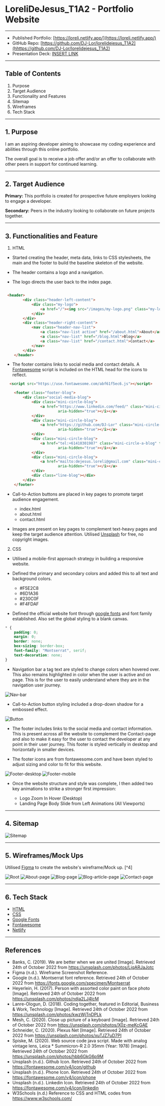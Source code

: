 # LoreliDeJesus_T1A2 - Portfolio Website #
___
* Published Portfolio: [https://loreli.netlify.app/](https://loreli.netlify.app/)
* GitHub Repo: [https://github.com/DJ-Lor/lorelidejesus_T1A2](hhttps://github.com/DJ-Lor/lorelidejesus_T1A2)
* Presentation Deck: [INSERT LINK](https://www.example.com)

___
## Table of Contents ##
1. Purpose
2. Target Audience
3. Functionality and Features
4. Sitemap
5. Wireframes
6. Tech Stack
___

## 1. Purpose ##

I am an aspiring developer aiming to showcase my coding experience and abilities through this online portfolio. 

The overall goal is to receive a job offer and/or an offer to collaborate with other peers in support for continued learning. 

___
## 2. Target Audience ##

**Primary:** This portfolio is created for prospective future employers looking to engage a developer. 

**Secondary:** Peers in the industry looking to collaborate on future projects together. 

___

## 3. Functionalities and Feature ##

1. HTML 

* Started creating the header, meta data, links to CSS stylesheets, the main and the footer to build the baseline skeleton of the website. 

* The header contains a logo and a navigation. 

* The logo directs the user back to the index page. 


```html

 <header>
        <div class="header-left-content">
            <div class="my-logo">
                <a href="/"><img src="/images/my-logo.png" class="my-logo" alt="my-logo"></a>
            </div>
        </div>
        <div class="header-right-content">
            <nav class="header-nav-list">
                <a class="nav-list active" href="/about.html">About</a>
                <a class="nav-list" href="/blog.html">Blog</a>
                <a class="nav-list" href="/contact.html">Contact</a>
            </nav>
        </div>
    </header>
````
* The footer contains links to social media and contact details. A [Fontawesome](https://fontawesome.com/) script is included on the HTML head for the icons to reflect.  

```html
  <script src="https://use.fontawesome.com/abf61f5ec6.js"></script>
```

```html
    <footer class="footer-blog">
        <div class="social-media-blog">
            <div class="mini-circle-blog">
                <a href="https://www.linkedin.com/feed/" class="mini-circle-a-blog" target="_blank"><i class="fa fa-linkedin"
                        aria-hidden="true"></i></a>
            </div>
            <div class="mini-circle-blog">
                <a href="https://github.com/DJ-Lor" class="mini-circle-a-blog" target="_blank"><i class="fa fa-github"
                        aria-hidden="true"></i></a>
            </div>
            <div class="mini-circle-blog">
                <a href="tel:+61410301987" class="mini-circle-a-blog" target="_blank"><i class="fa fa-phone"
                        aria-hidden="true"></i></a>
            </div>
            <div class="mini-circle-blog">
                <a href="mailto:dejesus.loreli@gmail.com" class="mini-circle-a-blog" target="_blank"><i class="fa fa-envelope"
                        aria-hidden="true"></i></a>
            </div>
            <div class="line-blog"></div>
        </div>
    </footer>
```

* Call-to-Action buttons are placed in key pages to promote target audience engagement. 
    * index.html
    * about.html
    * contact.html

* Images are present on key pages to complement text-heavy pages and keep the target audience attention. Utilised [Unsplash](https://unsplash.com/) for free, no copyright images. 

2. CSS

* Utilised a mobile-first approach strategy in building a responsive website. 

* Defined the primary and secondary colors and added this to all text and background colors. 
    * #F5E2C8
    * #6D1A36
    * #230C0F
    * #F4FDAF

* Defined the official website font through [google fonts](https://fonts.google.com/specimen/Montserrat) and font family established. Also set the global styling to a blank canvas. 

```css
* {
    padding: 0;
    margin: 0;
    border: none;
    box-sizing: border-box;
    font-family: "Montserrat", serif;
    text-decoration: none;
}
```
* Navigation bar a tag text are styled to change colors when hovered over. This also remains highlighted in color when the user is active and on page. This is for the user to easily understand where they are in the navigation user journey. 

![Nav-bar](/docs/nav-bar.png)

* Call-to-Action button styling included a drop-down shadow for a embossed effect. 

![Button](/docs/button-1.png)

* The footer includes links to the social media and contact information. This is present across all the website to complement the Contact-page and also to make it easy for the user to contact the developer at any point in their user journey. This footer is styled vertically in desktop and horizontally in smaller devices. 

* The footer icons are from fontawesome.com and have been styled to adjust sizing and color to fit for this website. 

![Footer-desktop](/docs/footer-desktop.png)
![Footer-mobile](/docs/footer-mobile.png)

* Once the website structure and style was complete, I then added two key animations to strike a stronger first impression:

    * Logo Zoom In Hover (Desktop)
    * Landing Page Body Slide from Left Animations (All Viewports)
___

## 4. Sitemap ##

![Sitemap](/docs/sitemap.png)

___

## 5. Wireframes/Mock Ups ##

Utilised [Figma](https://www.figma.com/) to create the website's wireframe/Mock up. [^4] 


![Root](/docs/wireframe-root.png)
![About-page](/docs/wireframe-about-page.png)
![Blog-page](/docs/wireframe-blog-page.png)
![Blog-article-page](/docs/wireframe-blog-article-page.png)
![Contact-page](/docs/wireframe-contact-page.png)

___

## 6. Tech Stack ##

* [HTML](https://www.w3schools.com/html/html_intro.asp)
* [CSS](https://www.w3schools.com/css/css_intro.asp)
* [Google Fonts](https://fonts.google.com/)
* [Fontawesome](https://fontawesome.com/)
* [Netlify](https://www.netlify.com/)

____

## References ## 

* Banks, C. (2019). We are better when we are united [Image].  Retrieved 24th of October 2022 from https://unsplash.com/photos/LjqARJaJotc
* Figma (n.d.). Wireframe Screenshot Reference. 
* Google (n.d.). Montserrat font reference. Retrieved 24th of October 2022 from https://fonts.google.com/specimen/Montserrat
* Heyerlein, H. (2017). Person with assorted color paint on face photo [Image]. Retrieved 24th of October 2022 from https://unsplash.com/photos/ndja2LJ4IcM 
* Lanre-Ologun, D. (2018). Coding together, featured in Editorial, Business & Work, Technology [Image]. Retrieved 24th of October 2022 from https://unsplash.com/photos/kwzWjTnDPLk 
* Mesh, C. (2020). Close up picture of a keyboard [Image].  Retrieved 24th of October 2022 from https://unsplash.com/photos/X0z-meKcGAE
* Schneider, C. (2020). Plexus Net [Image].  Retrieved 24th of October 2022 from https://unsplash.com/photos/xuTJZ7uD7PI
* Spiske, M.  (2020). Web source code java script. Made with analog vintage lens, Leica * Summicron-R 2.0 35mm (Year: 1978) [Image].  Retrieved 24th of October 2022 from https://unsplash.com/photos/hbb6GkG6p9M
* Unsplash (n.d.). Github Icon. Retrieved 24th of October 2022 from  https://fontawesome.com/v4/icon/github
* Unsplash (n.d.). Phone Icon. Retrieved 24th of October 2022 from  https://fontawesome.com/v4/icon/phone
* Unsplash (n.d.). Linkedin Icon. Retrieved 24th of October 2022 from  https://fontawesome.com/v4/icon/linkedin
* W3Schools (n.d.) Reference to CSS and HTML codes from https://www.w3schools.com/
